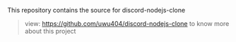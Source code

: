 This repository contains the source for discord-nodejs-clone
> view: https://github.com/uwu404/discord-nodejs-clone to know more about this project
